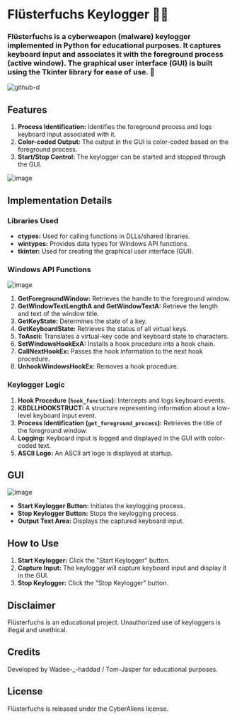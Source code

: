 # Flüsterfuchs Keylogger 🦊🤖

### **Flüsterfuchs is a cyberweapon (malware) keylogger implemented in Python for educational purposes. It captures keyboard input and associates it with the foreground process (active window). The graphical user interface (GUI) is built using the Tkinter library for ease of use. 🦊**


![github-d](https://github.com/Wadee-Haddad/Fl-sterfuchs/assets/117990238/0a9b6e6e-f752-4e31-9c85-81a06ca93be4)




## Features

1. **Process Identification:** Identifies the foreground process and logs keyboard input associated with it.
2. **Color-coded Output:** The output in the GUI is color-coded based on the foreground process.
3. **Start/Stop Control:** The keylogger can be started and stopped through the GUI.

![image](https://github.com/Wadee-Haddad/Fl-sterfuchs/assets/117990238/df15cb3d-e511-4e54-a3d7-87d5441e82da)


## Implementation Details

### Libraries Used

- **ctypes:** Used for calling functions in DLLs/shared libraries.
- **wintypes:** Provides data types for Windows API functions.
- **tkinter:** Used for creating the graphical user interface (GUI).

### Windows API Functions

![image](https://github.com/Wadee-Haddad/Fl-sterfuchs/assets/117990238/43201550-93df-4952-873d-a8040b736511)


1. **GetForegroundWindow:** Retrieves the handle to the foreground window.
2. **GetWindowTextLengthA and GetWindowTextA:** Retrieve the length and text of the window title.
3. **GetKeyState:** Determines the state of a key.
4. **GetKeyboardState:** Retrieves the status of all virtual keys.
5. **ToAscii:** Translates a virtual-key code and keyboard state to characters.
6. **SetWindowsHookExA:** Installs a hook procedure into a hook chain.
7. **CallNextHookEx:** Passes the hook information to the next hook procedure.
8. **UnhookWindowsHookEx:** Removes a hook procedure.

### Keylogger Logic

1. **Hook Procedure (`hook_function`):** Intercepts and logs keyboard events.
2. **KBDLLHOOKSTRUCT:** A structure representing information about a low-level keyboard input event.
3. **Process Identification (`get_foreground_process`):** Retrieves the title of the foreground window.
4. **Logging:** Keyboard input is logged and displayed in the GUI with color-coded text.
5. **ASCII Logo:** An ASCII art logo is displayed at startup.

## GUI

![image](https://github.com/Wadee-Haddad/Fl-sterfuchs/assets/117990238/3a40971e-8d1d-407c-9b10-ea3965d4ebdc)


- **Start Keylogger Button:** Initiates the keylogging process.
- **Stop Keylogger Button:** Stops the keylogging process.
- **Output Text Area:** Displays the captured keyboard input.

## How to Use

1. **Start Keylogger:** Click the "Start Keylogger" button.
2. **Capture Input:** The keylogger will capture keyboard input and display it in the GUI.
3. **Stop Keylogger:** Click the "Stop Keylogger" button.

## Disclaimer

Flüsterfuchs is an educational project. Unauthorized use of keyloggers is illegal and unethical.

## Credits

Developed by Wadee-_-haddad / Tom-Jasper for educational purposes.

## License

Flüsterfuchs is released under the CyberAliens license.
